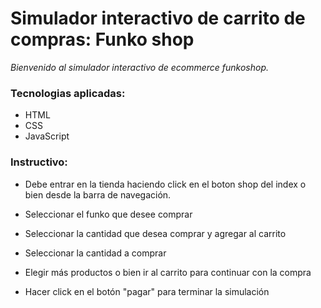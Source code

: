 # Simulador interactivo de carrito de compras: Funko shop

_Bienvenido al simulador interactivo de ecommerce funkoshop._

### Tecnologias aplicadas:

- HTML
- CSS
- JavaScript

### Instructivo:

- Debe entrar en la tienda haciendo click en el boton shop del index o bien desde la barra de navegación.

- Seleccionar el funko que desee comprar

- Seleccionar la cantidad que desea comprar y agregar al carrito

- Seleccionar la cantidad a comprar

- Elegir más productos o bien ir al carrito para continuar con la compra
- Hacer click en el botón "pagar" para terminar la simulación
